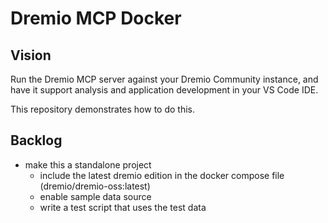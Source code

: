 # Dremio MCP Docker

## Vision

Run the Dremio MCP server against your Dremio Community instance,
and have it support analysis and application development in your VS Code IDE.

This repository demonstrates how to do this.

## Backlog

* make this a standalone project
  * include the latest dremio edition in the docker compose file (dremio/dremio-oss:latest)
  * enable sample data source
  * write a test script that uses the test data
